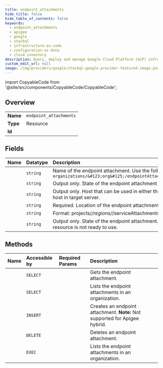 ```yaml
---
title: endpoint_attachments
hide_title: false
hide_table_of_contents: false
keywords:
  - endpoint_attachments
  - apigee
  - google    
  - stackql
  - infrastructure-as-code
  - configuration-as-data
  - cloud inventory
description: Query, deploy and manage Google Cloud Platform (GCP) infrastructure and resources using SQL
custom_edit_url: null
image: /img/providers/google/stackql-google-provider-featured-image.png
---
```


import CopyableCode from '@site/src/components/CopyableCode/CopyableCode';




## Overview
<table><tbody>
<tr><td><b>Name</b></td><td><code>endpoint_attachments</code></td></tr>
<tr><td><b>Type</b></td><td>Resource</td></tr>
<tr><td><b>Id</b></td><td><CopyableCode code="apigee.endpoint_attachments" /></td></tr>
</tbody></table>

## Fields
| Name | Datatype | Description |
|:-----|:---------|:------------|
| <CopyableCode code="name" /> | `string` | Name of the endpoint attachment. Use the following structure in your request: `organizations/&#123;org&#125;/endpointAttachments/&#123;endpoint_attachment&#125;` |
| <CopyableCode code="connectionState" /> | `string` | Output only. State of the endpoint attachment connection to the service attachment. |
| <CopyableCode code="host" /> | `string` | Output only. Host that can be used in either the HTTP target endpoint directly or as the host in target server. |
| <CopyableCode code="location" /> | `string` | Required. Location of the endpoint attachment. |
| <CopyableCode code="serviceAttachment" /> | `string` | Format: projects/*/regions/*/serviceAttachments/* |
| <CopyableCode code="state" /> | `string` | Output only. State of the endpoint attachment. Values other than `ACTIVE` mean the resource is not ready to use. |
## Methods
| Name | Accessible by | Required Params | Description |
|:-----|:--------------|:----------------|:------------|
| <CopyableCode code="organizations_endpoint_attachments_get" /> | `SELECT` | <CopyableCode code="endpointAttachmentsId, organizationsId" /> | Gets the endpoint attachment. |
| <CopyableCode code="organizations_endpoint_attachments_list" /> | `SELECT` | <CopyableCode code="organizationsId" /> | Lists the endpoint attachments in an organization. |
| <CopyableCode code="organizations_endpoint_attachments_create" /> | `INSERT` | <CopyableCode code="organizationsId" /> | Creates an endpoint attachment. **Note:** Not supported for Apigee hybrid. |
| <CopyableCode code="organizations_endpoint_attachments_delete" /> | `DELETE` | <CopyableCode code="endpointAttachmentsId, organizationsId" /> | Deletes an endpoint attachment. |
| <CopyableCode code="_organizations_endpoint_attachments_list" /> | `EXEC` | <CopyableCode code="organizationsId" /> | Lists the endpoint attachments in an organization. |
